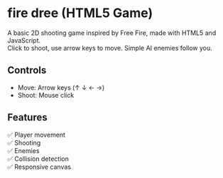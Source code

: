 # fire dree (HTML5 Game)

A basic 2D shooting game inspired by Free Fire, made with HTML5 and JavaScript.  
Click to shoot, use arrow keys to move. Simple AI enemies follow you.

## Controls

- Move: Arrow keys (↑ ↓ ← →)
- Shoot: Mouse click

## Features

✅ Player movement  
✅ Shooting  
✅ Enemies  
✅ Collision detection  
✅ Responsive canvas
